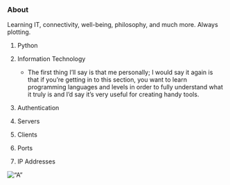 ### About

Learning IT, connectivity, well-being, philosophy, and much more.
        Always plotting.

1. Python

2. Information Technology

	- The first thing I’ll say is that me personally; I would say it again is that if you’re getting in to this section, you want to learn programming languages and levels in order to fully understand what it truly is and I’d say it’s very useful for creating handy tools.

3. Authentication

4. Servers

5. Clients

6. Ports

7. IP Addresses
 
 <picture>
 <source media=“(prefers-color-scheme: dark)” srcset=“/IMG_0558.png”>
 <source media=“(prefers-color-scheme: light)” srcset=“/IMG_0563.png”>
 <img alt=“A” src=“/IMG_0562.png”>
</picture>

<!--
**RollingBytes/RollingBytes** is a ✨ _special_ ✨ repository because its `README.md` (this file) appears on your GitHub profile.

Here are some ideas to get you started:

- 🔭 I’m currently working on ...
- 🌱 I’m currently learning ...
- 👯 I’m looking to collaborate on ...
- 🤔 I’m looking for help with ...
- 💬 Ask me about ...
- 📫 How to reach me: ...
- 😄 Pronouns: ...
- ⚡ Fun fact: ...
-->
